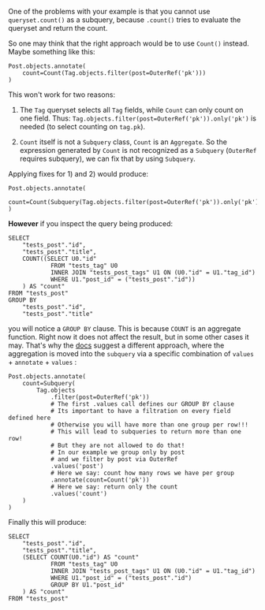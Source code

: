 One of the problems with your example is that you cannot use `queryset.count()` as a subquery, because `.count()` tries to evaluate the queryset and return the count.

So one may think that the right approach would be to use `Count()` instead. Maybe something like this:

    Post.objects.annotate(
        count=Count(Tag.objects.filter(post=OuterRef('pk')))
    )

This won't work for two reasons:

 1. The `Tag` queryset selects all `Tag` fields, while `Count` can only count on one field. Thus: ```Tag.objects.filter(post=OuterRef('pk')).only('pk')``` is needed (to select counting on `tag.pk`).

 2. `Count` itself is not a `Subquery` class, `Count` is an `Aggregate`. So the expression generated by `Count` is not recognized as a `Subquery` (`OuterRef` requires subquery), we can fix that by using `Subquery`.

Applying fixes for 1) and 2) would produce:

    Post.objects.annotate(
        count=Count(Subquery(Tag.objects.filter(post=OuterRef('pk')).only('pk')))
    )

**However**
if you inspect the query being produced: 

    SELECT 
        "tests_post"."id",
        "tests_post"."title",
        COUNT((SELECT U0."id" 
                FROM "tests_tag" U0 
                INNER JOIN "tests_post_tags" U1 ON (U0."id" = U1."tag_id") 
                WHERE U1."post_id" = ("tests_post"."id"))
        ) AS "count" 
    FROM "tests_post" 
    GROUP BY 
        "tests_post"."id",
        "tests_post"."title"

you will notice a `GROUP BY` clause. This is because `COUNT` is an aggregate function. Right now it does not affect the result, but in some other cases it may. That's why the [docs][1] suggest a different approach, where the aggregation is moved into the `subquery` via a specific combination of `values` + `annotate` + `values` :

    Post.objects.annotate(
        count=Subquery(
            Tag.objects
                .filter(post=OuterRef('pk'))
                # The first .values call defines our GROUP BY clause
                # Its important to have a filtration on every field defined here
                # Otherwise you will have more than one group per row!!!
                # This will lead to subqueries to return more than one row!
                # But they are not allowed to do that!
                # In our example we group only by post
                # and we filter by post via OuterRef
                .values('post')
                # Here we say: count how many rows we have per group 
                .annotate(count=Count('pk'))
                # Here we say: return only the count
                .values('count')
        )
    )

Finally this will produce:

    SELECT 
        "tests_post"."id",
        "tests_post"."title",
        (SELECT COUNT(U0."id") AS "count" 
                FROM "tests_tag" U0 
                INNER JOIN "tests_post_tags" U1 ON (U0."id" = U1."tag_id") 
                WHERE U1."post_id" = ("tests_post"."id") 
                GROUP BY U1."post_id"
        ) AS "count" 
    FROM "tests_post"


  [1]: https://docs.djangoproject.com/en/1.11/ref/models/expressions/#using-aggregates-within-a-subquery-expression